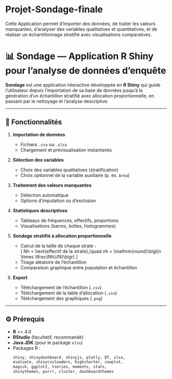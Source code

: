 # Projet-Sondage-finale
Cette Application  permet d’importer des données, de traiter les valeurs manquantes, d’analyser des variables qualitatives et quantitatives, et de réaliser un échantillonnage stratifié avec visualisations comparatives.
# 📊 Sondage — Application R Shiny pour l’analyse de données d’enquête

**Sondage** est une application interactive développée en **R Shiny** qui guide l’utilisateur depuis l’importation de sa base de données jusqu’à la génération d’un échantillon stratifié avec allocation proportionnelle, en passant par le nettoyage et l’analyse descriptive.

---

## 🚀 Fonctionnalités

1. **Importation de données**  
   - Fichiers `.csv` ou `.xlsx`  
   - Chargement et prévisualisation instantanés  

2. **Sélection des variables**  
   - Choix des variables qualitatives (stratification)  
   - Choix optionnel de la variable auxiliaire (p. ex. `Area`)  

3. **Traitement des valeurs manquantes**  
   - Détection automatique  
   - Options d’imputation ou d’exclusion  

4. **Statistiques descriptives**  
   - Tableaux de fréquences, effectifs, proportions  
   - Visualisations (barres, boîtes, histogrammes)  

5. **Sondage stratifié à allocation proportionnelle**  
   - Calcul de la taille de chaque strate :  
     \[
       Nh = \text{effectif de la strate},\quad nh = \mathrm{round}\bigl(n \times \tfrac{Nh}{N}\bigr)
     \]
   - Tirage aléatoire de l’échantillon  
   - Comparaison graphique entre population et échantillon  

6. **Export**  
   - Téléchargement de l’échantillon (`.csv`)  
   - Téléchargement de la table d’allocation (`.csv`)  
   - Téléchargement des graphiques (`.png`)

---

## ⚙️ Prérequis

- **R** >= 4.0  
- **RStudio** (facultatif, recommandé)  
- **Java JDK** (pour le package `xlsx`)  
- Packages R :
  ```r
  shiny, shinydashboard, shinyjs, plotly, DT, xlsx,
  evaluate, shinycssloaders, highcharter, cowplot,
  magick, ggplot2, tseries, moments, stats,
  shinythemes, purrr, cluster, dashboardthemes
